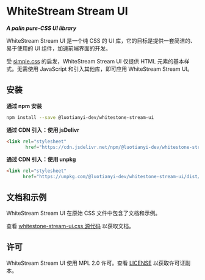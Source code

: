 # WhiteStream Stream UI

***A palin pure-CSS UI library***

WhiteStream Stream UI 是一个纯 CSS 的 UI 库，它的目标是提供一套简洁的、易于使用的 UI 组件，加速前端界面的开发。

受 [simple.css](https://simplecss.org) 的启发，WhiteStream Stream UI 仅提供 HTML 元素的基本样式。无需使用 JavaScript 和引入其他库，即可应用 WhiteStream Stream UI。

## 安装

**通过 npm 安装**
```bash
npm install --save @luotianyi-dev/whitestone-stream-ui
```

**通过 CDN 引入：使用 jsDelivr**
```html
<link rel="stylesheet"
       href="https://cdn.jsdelivr.net/npm/@luotianyi-dev/whitestone-stream-ui/dist/whitestone-stream-ui.min.css">
```

**通过 CDN 引入：使用 unpkg**
```html
<link rel="stylesheet"
      href="https://unpkg.com/@luotianyi-dev/whitestone-stream-ui/dist/whitestone-stream-ui.min.css">
```

## 文档和示例
WhiteStream Stream UI 在原始 CSS 文件中包含了文档和示例。

查看 [whitestone-stream-ui.css 源代码](https://github.com/luotianyi-dev/whitestone-stream-ui/blob/main/src/whitestone-stream-ui.css) 以获取文档。

## 许可
WhiteStream Stream UI 使用 MPL 2.0 许可。查看 [LICENSE](https://github.com/luotianyi-dev/whitestone-stream-ui/blob/main/LICENSE) 以获取许可证副本。
